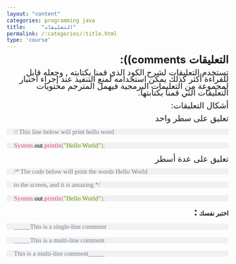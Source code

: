 ```yaml
---
layout: "content"
categories: programming java
title:     "التعليقات"
permalink: /:categories/:title.html
type: 'course'
---
```


<p dir="rtl" align="right" style="margin-bottom: 0.11in; line-height: 108%">
<font face="Arial"><span lang="ar-SA"><font size="5" style="font-size: 18pt"><span lang="ar-SY"><b>التعليقات
</b></span></font></span></font><font size="5" style="font-size: 18pt"><b>comments)):</b></font></p>
<p dir="rtl" align="right" style="margin-bottom: 0.11in; line-height: 108%">
<font face="Arial"><span lang="ar-SA"><font size="4" style="font-size: 14pt"><span lang="ar-SY">تستخدم
التعليقات لشرح الكود الذي قمنا بكتابته
</span></font></span></font><font size="4" style="font-size: 14pt">,
</font><font face="Arial"><span lang="ar-SA"><font size="4" style="font-size: 14pt"><span lang="ar-SY">وجعله
قابل للقراءة أكثر كذلك يمكن استخدامه
لمنع التنفيذ عند إجراء اختبار لمجموعة
من التعليمات البرمجية فيهمل المترجم
محتويات التعليقات التي قمنا بكتابتها</span></font></span></font><font size="4" style="font-size: 14pt">.</font></p>
<p dir="rtl" align="right" style="margin-bottom: 0.11in; line-height: 108%">
<font face="Arial"><span lang="ar-SA"><font size="4" style="font-size: 14pt"><span lang="ar-SY">أشكال
التعليقات</span></font></span></font><font size="4" style="font-size: 14pt">:</font></p>
<p dir="rtl" align="right" style="margin-bottom: 0.11in; line-height: 108%">
<font face="Arial"><span lang="ar-SA"><font size="4" style="font-size: 14pt"><span lang="ar-SY">تعليق
على سطر واحد </span></font></span></font>
</p>

<div class="code-box">
<p style="margin-top: 0.17in; margin-bottom: 0.17in; border-top: none; border-bottom: none; border-right: none; padding-top: 0in; padding-bottom: 0in; padding-left: 0.17in; padding-right: 0in; line-height: 100%; background: #f1f1f1">
<font face="Courier New, serif"><font size="2" style="font-size: 10pt"><font color="#708090"><font face="Consolas, serif"><font size="3" style="font-size: 11pt">//
This line </font></font></font><font color="#708090"><font face="Consolas, serif"><font size="3" style="font-size: 11pt">below
</font></font></font><font color="#708090"><font face="Consolas, serif"><font size="3" style="font-size: 11pt">will
print hello word</font></font></font></font></font></p>
<p style="margin-top: 0.17in; margin-bottom: 0.17in; border-top: none; border-bottom: none; border-right: none; padding-top: 0in; padding-bottom: 0in; padding-left: 0.17in; padding-right: 0in; line-height: 100%; background: #f1f1f1">
<font color="#dd4a68"><font face="Consolas, serif"><font size="3" style="font-size: 11pt">System</font></font></font><font color="#999999"><font face="Consolas, serif"><font size="3" style="font-size: 11pt">.</font></font></font><font face="Courier New, serif"><font size="2" style="font-size: 10pt"><font color="#000000"><font face="Consolas, serif"><font size="3" style="font-size: 11pt">out</font></font></font></font></font><font color="#999999"><font face="Consolas, serif"><font size="3" style="font-size: 11pt">.</font></font></font><font color="#dd4a68"><font face="Consolas, serif"><font size="3" style="font-size: 11pt">println</font></font></font><font color="#999999"><font face="Consolas, serif"><font size="3" style="font-size: 11pt">(</font></font></font><font color="#669900"><font face="Consolas, serif"><font size="3" style="font-size: 11pt">&quot;Hello
World&quot;</font></font></font><font color="#999999"><font face="Consolas, serif"><font size="3" style="font-size: 11pt">);</font></font></font></p>
</div>

<p dir="rtl" align="right" style="margin-bottom: 0.11in; line-height: 108%">
<font face="Arial"><span lang="ar-SA"><font size="4" style="font-size: 14pt"><span lang="ar-SY">تعليق
على عدة أسطر </span></font></span></font>
</p>

<div class="code-box">
<p style="margin-bottom: 0.17in; border-top: none; border-bottom: none; border-right: none; padding-top: 0in; padding-bottom: 0in; padding-left: 0.17in; padding-right: 0in; line-height: 100%; background: #f1f1f1">
<font color="#708090"><font face="Consolas, serif"><font size="3" style="font-size: 11pt">/*
The code below will print the words Hello World</font></font></font></p>
<p style="margin-top: 0.17in; margin-bottom: 0.17in; border-top: none; border-bottom: none; border-right: none; padding-top: 0in; padding-bottom: 0in; padding-left: 0.17in; padding-right: 0in; line-height: 100%; background: #f1f1f1">
<font color="#708090"><font face="Consolas, serif"><font size="3" style="font-size: 11pt">to
the screen, and it is amazing */</font></font></font></p>
<p style="margin-top: 0.17in; margin-bottom: 0.17in; border-top: none; border-bottom: none; border-right: none; padding-top: 0in; padding-bottom: 0in; padding-left: 0.17in; padding-right: 0in; line-height: 100%; background: #f1f1f1">
<font color="#dd4a68"><font face="Consolas, serif"><font size="3" style="font-size: 11pt">System</font></font></font><font color="#999999"><font face="Consolas, serif"><font size="3" style="font-size: 11pt">.</font></font></font><font color="#000000"><font face="Consolas, serif"><font size="3" style="font-size: 11pt">out</font></font></font><font color="#999999"><font face="Consolas, serif"><font size="3" style="font-size: 11pt">.</font></font></font><font color="#dd4a68"><font face="Consolas, serif"><font size="3" style="font-size: 11pt">println</font></font></font><font color="#999999"><font face="Consolas, serif"><font size="3" style="font-size: 11pt">(</font></font></font><font color="#669900"><font face="Consolas, serif"><font size="3" style="font-size: 11pt">&quot;Hello
World&quot;</font></font></font><font color="#999999"><font face="Consolas, serif"><font size="3" style="font-size: 11pt">);</font></font></font></p>
</div>

<p dir="rtl" align="right" style="margin-bottom: 0.11in; line-height: 108%">
<span lang="ar-SA"><span lang="ar-SY"><b>اختبر
نفسك </b></span></span><font size="5" style="font-size: 18pt"><b>:</b></font></p>

<div class="code-box">
<p style="margin-top: 0.17in; margin-bottom: 0.17in; border-top: none; border-bottom: none; border-right: none; padding-top: 0in; padding-bottom: 0in; padding-left: 0.17in; padding-right: 0in; line-height: 100%; background: #f1f1f1">
<font color="#708090"><font face="Consolas, serif"><font size="3" style="font-size: 11pt">_____This
is a single-line comment</font></font></font></p>

<p style="margin-top: 0.17in; margin-bottom: 0.17in; border-top: none; border-bottom: none; border-right: none; padding-top: 0in; padding-bottom: 0in; padding-left: 0.17in; padding-right: 0in; line-height: 100%; background: #f1f1f1">
<font color="#708090"><font face="Consolas, serif"><font size="3" style="font-size: 11pt">_____This
is a multi-line comment</font></font></font></p>

<p style="margin-top: 0.17in; margin-bottom: 0.17in; border-top: none; border-bottom: none; border-right: none; padding-top: 0in; padding-bottom: 0in; padding-left: 0.17in; padding-right: 0in; line-height: 100%; background: #f1f1f1">
<font color="#708090"><font face="Consolas, serif"><font size="3" style="font-size: 11pt">This
is a multi-line comment_____</font></font></font></p>
</div>

<p style="margin-bottom: 0.11in; line-height: 108%"><br/>
<br/>

</p>

